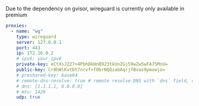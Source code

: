 Due to the dependency on gvisor, wireguard is currently only available in premium

```yaml
proxies:
  - name: "wg"
    type: wireguard
    server: 127.0.0.1
    port: 443
    ip: 172.16.0.2
    # ipv6: your_ipv6
    private-key: eCtXsJZ27+4PbhDkHnB923tkUn2Gj59wZw5wFA75MnU=
    public-key: Cr8hWlKvtDt7nrvf+f0brNQQzabAqrjfBvas9pmowjo=
    # preshared-key: base64
    # remote-dns-resolve: true # remote resolve DNS with `dns` field, default is true
    # dns: [1.1.1.1, 8.8.8.8]
    # mtu: 1420
    udp: true
```

